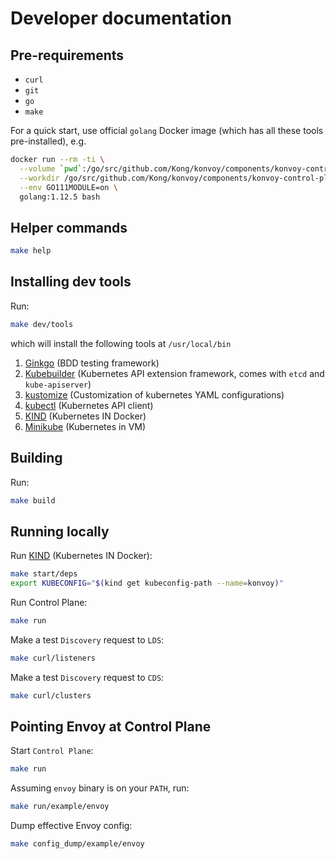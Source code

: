 # Developer documentation

## Pre-requirements

- `curl`
- `git`
- `go`
- `make`

For a quick start, use official `golang` Docker image (which has all these tools pre-installed), e.g.

```bash
docker run --rm -ti \
  --volume `pwd`:/go/src/github.com/Kong/konvoy/components/konvoy-control-plane \
  --workdir /go/src/github.com/Kong/konvoy/components/konvoy-control-plane \
  --env GO111MODULE=on \
  golang:1.12.5 bash
```

## Helper commands

```bash
make help
```

## Installing dev tools

Run:

```bash
make dev/tools
```

which will install the following tools at `/usr/local/bin`

1. [Ginkgo](https://github.com/onsi/ginkgo#set-me-up) (BDD testing framework)
2. [Kubebuilder](https://book.kubebuilder.io/quick-start.html#installation) (Kubernetes API extension framework, comes with `etcd` and `kube-apiserver`)
3. [kustomize](https://book.kubebuilder.io/quick-start.html#installation) (Customization of kubernetes YAML configurations)
4. [kubectl](https://kubernetes.io/docs/tasks/tools/install-kubectl/#install-kubectl-binary-with-curl-on-linux) (Kubernetes API client)
5. [KIND](https://kind.sigs.k8s.io/docs/user/quick-start/#installation) (Kubernetes IN Docker)
6. [Minikube](https://kubernetes.io/docs/tasks/tools/install-minikube/#linux) (Kubernetes in VM)

## Building

Run:

```bash
make build
```

## Running locally

Run [KIND](https://kind.sigs.k8s.io/docs/user/quick-start) (Kubernetes IN Docker):

```bash
make start/deps
export KUBECONFIG="$(kind get kubeconfig-path --name=konvoy)"
```

Run Control Plane:

```bash
make run
```

Make a test `Discovery` request to `LDS`:

```bash
make curl/listeners
```

Make a test `Discovery` request to `CDS`:

```bash
make curl/clusters
```

## Pointing Envoy at Control Plane

Start `Control Plane`:

```bash
make run
```

Assuming `envoy` binary is on your `PATH`, run:

```bash
make run/example/envoy
```

Dump effective Envoy config:

```bash
make config_dump/example/envoy
```
